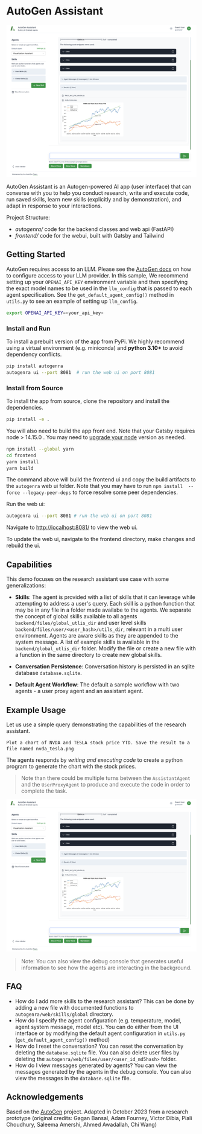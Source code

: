 # AutoGen Assistant

![ARA](./docs/ara_stockprices.png)

AutoGen Assistant is an Autogen-powered AI app (user interface) that can converse with you to help you conduct research, write and execute code, run saved skills, learn new skills (explicitly and by demonstration), and adapt in response to your interactions.

Project Structure:

- _autogenra/_ code for the backend classes and web api (FastAPI)
- _frontend/_ code for the webui, built with Gatsby and Tailwind

## Getting Started

AutoGen requires access to an LLM. Please see the [AutoGen docs](https://microsoft.github.io/autogen/docs/FAQ#set-your-api-endpoints) on how to configure access to your LLM provider. In this sample, We recommend setting up your `OPENAI_API_KEY` environment variable and then specifying the exact model names to be used in the `llm_config` that is passed to each agent specification. See the `get_default_agent_config()` method in `utils.py` to see an example of setting up `llm_config`.

```bash
export OPENAI_API_KEY=<your_api_key>
```

### Install and Run

To install a prebuilt version of the app from PyPi. We highly recommend using a virtual environment (e.g. miniconda) and **python 3.10+** to avoid dependency conflicts.

```bash
pip install autogenra
autogenra ui --port 8081  # run the web ui on port 8081
```

### Install from Source

To install the app from source, clone the repository and install the dependencies.

```bash
pip install -e .
```

You will also need to build the app front end. Note that your Gatsby requires node > 14.15.0 . You may need to [upgrade your node](https://stackoverflow.com/questions/10075990/upgrading-node-js-to-latest-version) version as needed.

```bash
npm install --global yarn
cd frontend
yarn install
yarn build
```

The command above will build the frontend ui and copy the build artifacts to the `autogenra` web ui folder. Note that you may have to run `npm install  --force --legacy-peer-deps` to force resolve some peer dependencies.

Run the web ui:

```bash
autogenra ui --port 8081 # run the web ui on port 8081
```

Navigate to <http://localhost:8081/> to view the web ui.

To update the web ui, navigate to the frontend directory, make changes and rebuild the ui.

## Capabilities

This demo focuses on the research assistant use case with some generalizations:

- **Skills**: The agent is provided with a list of skills that it can leverage while attempting to address a user's query. Each skill is a python function that may be in any file in a folder made availabe to the agents. We separate the concept of global skills available to all agents `backend/files/global_utlis_dir` and user level skills `backend/files/user/<user_hash>/utils_dir`, relevant in a multi user environment. Agents are aware skills as they are appended to the system message. A list of example skills is available in the `backend/global_utlis_dir` folder. Modify the file or create a new file with a function in the same directory to create new global skills.

- **Conversation Persistence**: Conversation history is persisted in an sqlite database `database.sqlite`.

- **Default Agent Workflow**: The default a sample workflow with two agents - a user proxy agent and an assistant agent.

## Example Usage

Let us use a simple query demonstrating the capabilities of the research assistant.

```
Plot a chart of NVDA and TESLA stock price YTD. Save the result to a file named nvda_tesla.png
```

The agents responds by _writing and executing code_ to create a python program to generate the chart with the stock prices.

> Note than there could be multiple turns between the `AssistantAgent` and the `UserProxyAgent` to produce and execute the code in order to complete the task.

![ARA](./docs/ara_stockprices.png)

> Note: You can also view the debug console that generates useful information to see how the agents are interacting in the background.

<!-- ![ARA](./docs/ara_console.png) -->

## FAQ

- How do I add more skills to the research assistant? This can be done by adding a new file with documented functions to `autogenra/web/skills/global` directory.
- How do I specify the agent configuration (e.g. temperature, model, agent system message, model etc). You can do either from the UI interface or by modifying the default agent configuration in `utils.py` (`get_default_agent_config()` method)
- How do I reset the conversation? You can reset the conversation by deleting the `database.sqlite` file. You can also delete user files by deleting the `autogenra/web/files/user/<user_id_md5hash>` folder.
- How do I view messages generated by agents? You can view the messages generated by the agents in the debug console. You can also view the messages in the `database.sqlite` file.

## Acknowledgements

Based on the [AutoGen](https://microsoft.github.io/autogen) project.
Adapted in October 2023 from a research prototype (original credits: Gagan Bansal, Adam Fourney, Victor Dibia, Piali Choudhury, Saleema Amershi, Ahmed Awadallah, Chi Wang)
